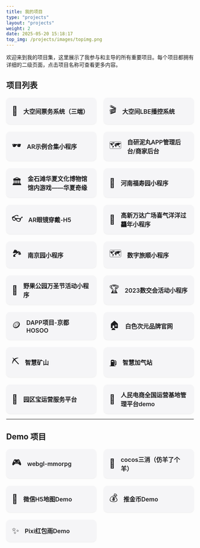 ```yaml
---
title: 我的项目
type: "projects"
layout: "projects"
weight: 2
date: 2025-05-20 15:18:17
top_img: /projects/images/topimg.png
---
```


欢迎来到我的项目集，这里展示了我参与和主导的所有重要项目。每个项目都拥有详细的二级页面，点击项目名称可查看更多内容。

## 项目列表

<div class="project-grid">
  <a href="/projects/大空间票务系统" class="project-card">
    <div class="project-icon">🎫</div>
    <div class="project-title">大空间票务系统（三端）</div>
  </a>
  <a href="/projects/大空间LBE播控系统" class="project-card">
    <div class="project-icon">🎬</div>
    <div class="project-title">大空间LBE播控系统</div>
  </a>
  <a href="/projects/AR示例合集小程序" class="project-card">
    <div class="project-icon">🕶️</div>
    <div class="project-title">AR示例合集小程序</div>
  </a>
  <a href="/projects/自研泥丸APP管理后台商家后台" class="project-card">
    <div class="project-icon">🗺️</div>
    <div class="project-title">自研泥丸APP管理后台/商家后台</div>
  </a>
  <a href="/projects/金石滩华夏文化博物馆馆内游戏——华夏奇缘" class="project-card">
    <div class="project-icon">🏛️</div>
    <div class="project-title">金石滩华夏文化博物馆馆内游戏——华夏奇缘</div>
  </a>
  <a href="/projects/河南福寿园小程序" class="project-card">
    <div class="project-icon">🌳</div>
    <div class="project-title">河南福寿园小程序</div>
  </a>
  <a href="/projects/AR眼镜穿戴-H5" class="project-card">
    <div class="project-icon">👓</div>
    <div class="project-title">AR眼镜穿戴-H5</div>
  </a>
  <a href="/projects/高新万达广场喜气洋洋过龘年小程序" class="project-card">
    <div class="project-icon">🧧</div>
    <div class="project-title">高新万达广场喜气洋洋过龘年小程序</div>
  </a>
  <a href="/projects/南京园小程序" class="project-card">
    <div class="project-icon">🏞️</div>
    <div class="project-title">南京园小程序</div>
  </a>
  <a href="/projects/数字旅顺小程序" class="project-card">
    <div class="project-icon">🗺️</div>
    <div class="project-title">数字旅顺小程序</div>
  </a>
  <a href="/projects/野果公园万圣节活动小程序" class="project-card">
    <div class="project-icon">🎃</div>
    <div class="project-title">野果公园万圣节活动小程序</div>
  </a>
  <a href="/projects/2023数交会活动小程序" class="project-card">
    <div class="project-icon">🏆</div>
    <div class="project-title">2023数交会活动小程序</div>
  </a>
  <a href="/projects/DAPP项目-京都HOSOO" class="project-card">
    <div class="project-icon">🪙</div>
    <div class="project-title">DAPP项目-京都HOSOO</div>
  </a>
  <a href="/projects/白色次元品牌官网" class="project-card">
    <div class="project-icon">🏠</div>
    <div class="project-title">白色次元品牌官网</div>
  </a>
  <a href="/projects/智慧矿山" class="project-card">
    <div class="project-icon">⛏️</div>
    <div class="project-title">智慧矿山</div>
  </a>
  <a href="/projects/智慧加气站" class="project-card">
    <div class="project-icon">⛽</div>
    <div class="project-title">智慧加气站</div>
  </a>
  <a href="/projects/园区宝运营服务平台" class="project-card">
    <div class="project-icon">🏢</div>
    <div class="project-title">园区宝运营服务平台</div>
  </a>
  <a href="/projects/人民电商全国运营基地管理平台demo" class="project-card">
    <div class="project-icon">🛒</div>
    <div class="project-title">人民电商全国运营基地管理平台demo</div>
  </a>
</div>

---

## Demo 项目

<div class="project-grid">
  <a href="/projects/webgl-mmorpg" class="project-card">
    <div class="project-icon">🎮</div>
    <div class="project-title">webgl-mmorpg</div>
  </a>
  <a href="/projects/cocos三消（仿羊了个羊）" class="project-card">
    <div class="project-icon">🐑</div>
    <div class="project-title">cocos三消（仿羊了个羊）</div>
  </a>
  <a href="/projects/微信H5地图Demo" class="project-card">
    <div class="project-icon">📍</div>
    <div class="project-title">微信H5地图Demo</div>
  </a>
  <a href="/projects/推金币Demo" class="project-card">
    <div class="project-icon">💰</div>
    <div class="project-title">推金币Demo</div>
  </a>
  <a href="/projects/Pixi红包雨Demo" class="project-card">
    <div class="project-icon">✨</div>
    <div class="project-title">Pixi红包雨Demo</div>
  </a>
</div>

<style>
.project-grid {
  display: grid;
  grid-template-columns: repeat(1, 1fr); /* 默认手机屏幕显示1列 */
  gap: 20px;
  margin-top: 20px;
  width: 100%;
}

@media (min-width: 600px) {
  .project-grid {
    grid-template-columns: repeat(2, 1fr); /* 屏幕宽度大于600px时显示2列 */
  }
}

@media (min-width: 900px) {
  .project-grid {
    grid-template-columns: repeat(2, 1fr); /* 屏幕宽度大于900px时显示3列 */
  }
}

@media (min-width: 1200px) {
  .project-grid {
    grid-template-columns: repeat(3, 1fr); /* 屏幕宽度大于1200px时显示4列 */
  }
}

.project-card {
  display: flex;
  align-items: center;
  padding: 15px;
  border-radius: 10px;
  background-color: #f5f5f7; /* Apple-like light background */
  text-decoration: none;
  color: #1d1d1f; /* Apple-like dark text */
  transition: transform 0.2s ease-in-out, box-shadow 0.2s ease-in-out;
  box-shadow: 0 1px 3px rgba(0,0,0,0.08);
}

.project-card:hover {
  transform: translateY(-5px);
  box-shadow: 0 4px 12px rgba(0,0,0,0.1);
}

.project-icon {
  font-size: 24px;
  margin-right: 15px;
}

.project-title {
  font-size: 16px;
  font-weight: 600; /* Semi-bold like Apple */
}
</style>
